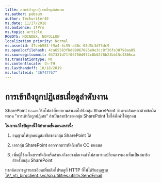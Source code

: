 ```yaml
---
title: การเข้าถึงถูกปฏิเสธเมื่อดูลำดับงาน
ms.author: pebaum
author: Techwriter40
ms.date: 11/27/2018
ms.audience: ITPro
ms.topic: article
ROBOTS: NOINDEX, NOFOLLOW
localization_priority: Normal
ms.assetid: 47ceb983-f9a4-4c55-a40c-03d5c3d75dc9
ms.openlocfilehash: 4ca65583fbd98867026e9e3cc8f36fe38798aa85
ms.sourcegitcommit: 037331d71f06750d972c0b6278b23bb15c4806ca
ms.translationtype: MT
ms.contentlocale: th-TH
ms.lasthandoff: 10/18/2019
ms.locfileid: "36747767"
---
```

# <a name="access-denied-when-viewing-a-workflow"></a>การเข้าถึงถูกปฏิเสธเมื่อดูลำดับงาน

SharePoint ๒๐๑๓เวิร์กโฟลว์ที่พยายามส่งเมลไปยังกลุ่ม SharePoint สามารถล้มเหลวด้วยข้อผิดพลาด "การเข้าถึงถูกปฏิเสธ" ถ้าเป็นสมาชิกของกลุ่ม SharePoint ไม่ได้ตั้งค่าให้ทุกคน
  
 **ในการแก้ไขปัญหานี้ให้ทำตามขั้นตอนเหล่านี้:**
  
 1. อนุญาตให้ทุกคนดูสมาชิกของกลุ่ม SharePoint ได้
  
 2. เอากลุ่ม SharePoint ออกจากบรรทัดถึงหรือ CC ของเมล
  
 3. เพิ่มผู้ใช้ลงในบรรทัดถึงหรือสำเนาถึงอย่างชัดเจนถ้าไม่สามารถเปลี่ยนการมองเห็นเป็นสมาชิกสำหรับกลุ่ม SharePoint
  
หากต้องการดูรายละเอียดเพิ่มเติมโปรดดูที่ HTTP ที่ไม่ได้รับ[อนุญาตให้/_vti_bin/client.svc/sp.utilities.utility.SendEmail](https://go.microsoft.com/fwlink/?linkid=2044694&amp;clcid=0x409)
  